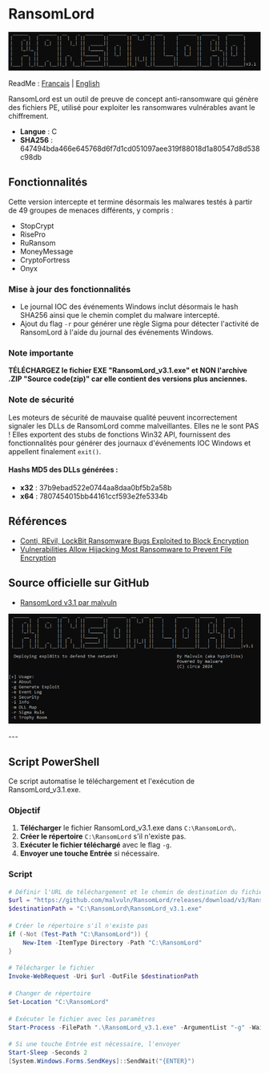 # RansomLord

<p align="center">
  <img src="RansomLord.png" alt="RansomLord Icon" width="900"/>
</p>

ReadMe : [Francais](https://github.com/ArtemissFR/ODIN_Project/blob/main/RansomLord/Documentation/README_FR.md) | [English](https://github.com/ArtemissFR/ODIN_Project/blob/main/RansomLord/README.md)

RansomLord est un outil de preuve de concept anti-ransomware qui génère des fichiers PE, utilisé pour exploiter les ransomwares vulnérables avant le chiffrement.

- **Langue** : C
- **SHA256** : 647494bda466e645768d6f7d1cd051097aee319f88018d1a80547d8d538c98db

## Fonctionnalités

Cette version intercepte et termine désormais les malwares testés à partir de 49 groupes de menaces différents, y compris :
- StopCrypt
- RisePro
- RuRansom
- MoneyMessage
- CryptoFortress
- Onyx

### Mise à jour des fonctionnalités

- Le journal IOC des événements Windows inclut désormais le hash SHA256 ainsi que le chemin complet du malware intercepté.
- Ajout du flag `-r` pour générer une règle Sigma pour détecter l'activité de RansomLord à l'aide du journal des événements Windows.

### Note importante

**TÉLÉCHARGEZ le fichier EXE "RansomLord_v3.1.exe" et NON l'archive .ZIP "Source code(zip)" car elle contient des versions plus anciennes.**

### Note de sécurité

Les moteurs de sécurité de mauvaise qualité peuvent incorrectement signaler les DLLs de RansomLord comme malveillantes. Elles ne le sont PAS ! Elles exportent des stubs de fonctions Win32 API, fournissent des fonctionnalités pour générer des journaux d'événements IOC Windows et appellent finalement `exit()`.

#### Hashs MD5 des DLLs générées :
- **x32** : 37b9ebad522e0744aa8daa0bf5b2a58b
- **x64** : 7807454015bb44161ccf593e2fe5334b

## Références

- [Conti, REvil, LockBit Ransomware Bugs Exploited to Block Encryption](https://web.archive.org/web/20220601204439/https://www.bleepingcomputer.com/news/security/conti-revil-lockbit-ransomware-bugs-exploited-to-block-encryption/)
- [Vulnerabilities Allow Hijacking Most Ransomware to Prevent File Encryption](https://web.archive.org/web/20220504180432/https://www.securityweek.com/vulnerabilities-allow-hijacking-most-ransomware-prevent-file-encryption/)

## Source officielle sur GitHub
- [RansomLord v3.1 par malvuln](https://github.com/malvuln/RansomLord/releases/tag/v3)

<p align="center">
  <img src=".files/ransomlord_screen1.png" alt="RansomLord Screen1" width="700"/>
</p>
---

## Script PowerShell

Ce script automatise le téléchargement et l'exécution de RansomLord_v3.1.exe.

### Objectif

1. **Télécharger** le fichier RansomLord_v3.1.exe dans `C:\RansomLord\`.
2. **Créer le répertoire** `C:\RansomLord` s'il n'existe pas.
3. **Exécuter le fichier téléchargé** avec le flag `-g`.
4. **Envoyer une touche Entrée** si nécessaire.

### Script

```powershell
# Définir l'URL de téléchargement et le chemin de destination du fichier
$url = "https://github.com/malvuln/RansomLord/releases/download/v3/RansomLord_v3.1.exe"
$destinationPath = "C:\RansomLord\RansomLord_v3.1.exe"

# Créer le répertoire s'il n'existe pas
if (-Not (Test-Path "C:\RansomLord")) {
    New-Item -ItemType Directory -Path "C:\RansomLord"
}

# Télécharger le fichier
Invoke-WebRequest -Uri $url -OutFile $destinationPath

# Changer de répertoire
Set-Location "C:\RansomLord"

# Exécuter le fichier avec les paramètres
Start-Process -FilePath ".\RansomLord_v3.1.exe" -ArgumentList "-g" -Wait

# Si une touche Entrée est nécessaire, l'envoyer
Start-Sleep -Seconds 2
[System.Windows.Forms.SendKeys]::SendWait("{ENTER}")
